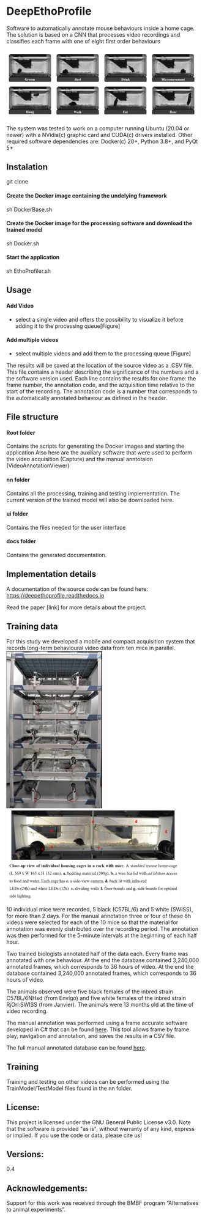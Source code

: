 # DeepEthoProfile

Software to automatically annotate mouse behaviours inside a home cage.
The solution is based on a CNN that processes video recordings and classifies each frame with one of eight first order behaviours

<img src="./pics/behaviours_H.jpg" width="700"/>


The system was tested to work on a computer running Ubuntu (20.04 or newer) with a NVidia(c) graphic card and CUDA(c) drivers installed. 
Other required software dependencies are: Docker(c) 20+, Python 3.8+, and PyQt 5+

## Instalation
git clone 

#### Create the Docker image containing the undelying framework 
sh DockerBase.sh

#### Create the Docker image for the processing software and download the trained model
sh Docker.sh

#### Start the application
sh EthoProfiler.sh


## Usage

#### Add Video 
- select a single video and offers the possibility to visualize it before adding it to the processing queue[Figure]
#### Add multiple videos 
- select multiple videos and add them to the processing queue [Figure]

The results will be saved at the location of the source video as a .CSV file. 
This file contains a header describing the significance of the numbers and a the software version used.
Each line contains the results for one frame: the frame number, the annotation code, and the azquisition time relative to the start of the recording.
The annotation code is a number that corresponds to the automatically annotated behaviour as defined in the header.


## File structure

#### Root folder
Contains the scripts for generating the Docker images and starting the application
Also here are the auxiliary software that were used to perform the video acquisition (Capture) and the manual anntotaion (VideoAnnotationViewer) 

#### nn folder
Contains all the processing, training and testing implementation.
The current version of the trained model will also be downloaded here. 
#### ui folder
Contains the files needed for the user interface

#### docs folder
Contains the generated documentation. 

## Implementation details
A documentation of the source code can be found here: https://deepethoprofile.readthedocs.io

Read the paper [link] for more details about the project.

## Training data
For this study we developed a mobile and compact acquisition system that records long-term behavioural video data from ten mice in parallel. 
<img src="./pics/10x.jpg" width="250"/> <img src="./pics/10x_Detail_notes.jpg" width="450" align="top"/>

10 individual mice were recorded, 5 black (C57BL/6) and 5 white (SWISS), for more than 2 days.
For the manual annotation three or four of these 6h videos were selected for each of the 10 mice so that the material for annotation was evenly distributed over the recording period. The annotation was then performed for the 5-minute intervals at the beginning of each half hour.

Two trained biologists annotated half of the data each. Every frame was annotated with one behaviour. At the end the database contained 3,240,000 annotated frames, which corresponds to 36 hours of video. At the end the database contained 3,240,000 annotated frames, which corresponds to 36 hours of video.

The animals observed were five black females of the inbred strain C57BL/6NHsd (from Envigo) and five white females of the inbred strain RjOrl:SWISS (from Janvier). The animals were 13 months old at the time of video recording.   

The manual annotation was performed using a frame accurate software developed in C# that can be found [here](VideoAnnotationViewer). This tool allows frame by frame play, navigation and annotation, and saves the results in a CSV file.

The full manual annotated database can be found <a href="https://zenodo.org/record/7414553">here</a>.

## Training
Training and testing on other videos can be performed using the TrainModel/TestModel files found in the nn folder.


## License:
This project is licensed under the GNU General Public License v3.0. Note that the software is provided "as is", without warranty of any kind, express or implied. If you use the code or data, please cite us!


## Versions:
0.4


## Acknowledgements:
Support for this work was received through the BMBF program “Alternatives to animal experiments”. 
